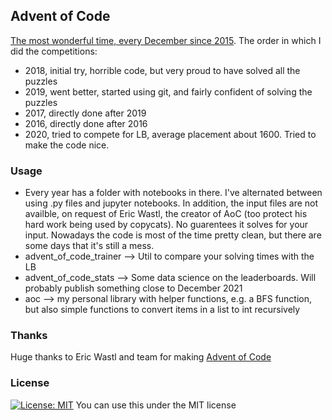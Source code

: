 ## Advent of Code
[The most wonderful time, every December since 2015](https://www.adventofcode.com). The order in which I did the competitions:
* 2018, initial try, horrible code, but very proud to have solved all the puzzles
* 2019, went better, started using git, and fairly confident of solving the puzzles
* 2017, directly done after 2019
* 2016, directly done after 2016
* 2020, tried to compete for LB, average placement about 1600. Tried to make the code nice.

### Usage
* Every year has a folder with notebooks in there. I've alternated between using .py files and jupyter notebooks. In addition, the input files are not availble, on request of Eric Wastl, the creator of AoC (too protect his hard work being used by copycats). No guarentees it solves for your input. Nowadays the code is most of the time pretty clean, but there are some days that it's still a mess.
* advent_of_code_trainer --> Util to compare your solving times with the LB
* advent_of_code_stats --> Some data science on the leaderboards. Will probably publish something close to December 2021
* aoc --> my personal library with helper functions, e.g. a BFS function, but also simple functions to convert items in a list to int recursively

### Thanks
Huge thanks to Eric Wastl and team for making [Advent of Code](https://www.adventofcode.com)

### License
[![License: MIT](https://img.shields.io/badge/License-MIT-yellow.svg)](https://opensource.org/licenses/MIT)
You can use this under the MIT license